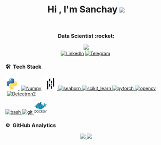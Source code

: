 <header>
  <h1 align="center">
    Hi , I'm Sanchay
    <img
      src="https://media.giphy.com/media/hvRJCLFzcasrR4ia7z/giphy.gif"
      width="35"
    />
  </h1>
</header>


<h3 align="center">Data Scientist :rocket: </h3>
<div align ="center">
<img src="https://user-images.githubusercontent.com/40661291/196403760-4204907b-3284-40bd-8e3f-40b9abe339f3.gif", width="30%"/><br>
</div>

<div align="center">
  <a href="https://www.linkedin.com/in/sanchay-sat">
  <img src="https://img.shields.io/badge/Linkedin-0077b5?style=flat&logo=linkedin" alt="LinkedIn"/></a>
  <a href="https://t.me/sanchay_ds">
  <img src="https://img.shields.io/badge/Telegram-2CA5E0?style=flat&logo=telegram" alt = "Telegram"/></a>
  <img src="https://komarev.com/ghpvc/?username=SSanchay&style=flat-square&color=blue" alt=""/>
</div>

 <h3 id="-nbsp-tech-stack">🛠 &nbsp;Tech Stack</h3> 
 
<a href="https://www.python.org" target="_blank" rel="noreferrer"> <img src="https://raw.githubusercontent.com/devicons/devicon/master/icons/python/python-original.svg" alt="python" width="40" height="40"/> </a> 
<a href="https://numpy.org/" target="_blank" rel="noreferrer"><img 
src="https://www.vectorlogo.zone/logos/numpy/numpy-icon.svg" hspace="5" alt="Numpy" width="40" height="40"/></a> 
<a href="https://pandas.pydata.org/" target="_blank" rel="noreferrer"> <img 
src="https://raw.githubusercontent.com/devicons/devicon/2ae2a900d2f041da66e950e4d48052658d850630/icons/pandas/pandas-original.svg" alt="pandas"
width="40" height="40"/> </a>
<a href="https://seaborn.pydata.org/" target="_blank" rel="noreferrer"> <img 
src="https://seaborn.pydata.org/_images/logo-mark-lightbg.svg" alt="seaborn" width="40" height="40"/> </a> 
<a href="https://scikit-learn.org/" target="_blank" rel="noreferrer"> <img 
src="https://upload.wikimedia.org/wikipedia/commons/0/05/Scikit_learn_logo_small.svg" alt="scikit_learn" width="40" height="40"/> </a> 
<a href="https://pytorch.org/" target="_blank" rel="noreferrer"> <img 
src="https://www.vectorlogo.zone/logos/pytorch/pytorch-icon.svg" alt="pytorch" width="40" height="40"/> </a> 
<a href="https://opencv.org/" target="_blank" rel="noreferrer"> <img 
src="https://www.vectorlogo.zone/logos/opencv/opencv-icon.svg" alt="opencv" width="40" height="40"/> </a>
<a href="https://github.com/facebookresearch/detectron2" target="_blank" rel="noreferrer"> <img hspace="5" 
src="https://user-images.githubusercontent.com/40661291/196407500-b991e785-4068-4718-b395-00405cbf07bc.png" alt="Detectron2" width="210" height="40"/> 
</a>

<a href="https://www.gnu.org/software/bash/" target="_blank" rel="noreferrer"> <img 
src="https://www.vectorlogo.zone/logos/gnu_bash/gnu_bash-icon.svg" alt="bash" width="40" height="40"/> </a> 
<a href="https://git-scm.com/" target="_blank" rel="noreferrer"> <img 
src="https://www.vectorlogo.zone/logos/git-scm/git-scm-icon.svg" alt="git" width="40" height="40"/> </a> 
<a href="https://www.docker.com/" target="_blank" rel="noreferrer"> <img 
src="https://raw.githubusercontent.com/devicons/devicon/master/icons/docker/docker-original-wordmark.svg" alt="docker" width="40" height="40"/> </a> 

<aside>
<h3 id="-nbsp-github-analytics">⚙️ &nbsp;GitHub Analytics</h3>
<p align="center">
  <a href="https://github.com/SSanchay">
    <img height="180em" src="https://github-readme-stats-eight-theta.vercel.app/api?username=SSanchay&show_icons=true&theme=algolia&include_all_commits=true&count_private=true"/>
    <img
      height="180em" src="https://github-readme-stats-eight-theta.vercel.app/api/top-langs/?username=SSanchay&layout=compact&langs_count=12&theme=algolia&hide=css,html,jupyter%20notebook"/>
  </a>
</p>
</aside>
